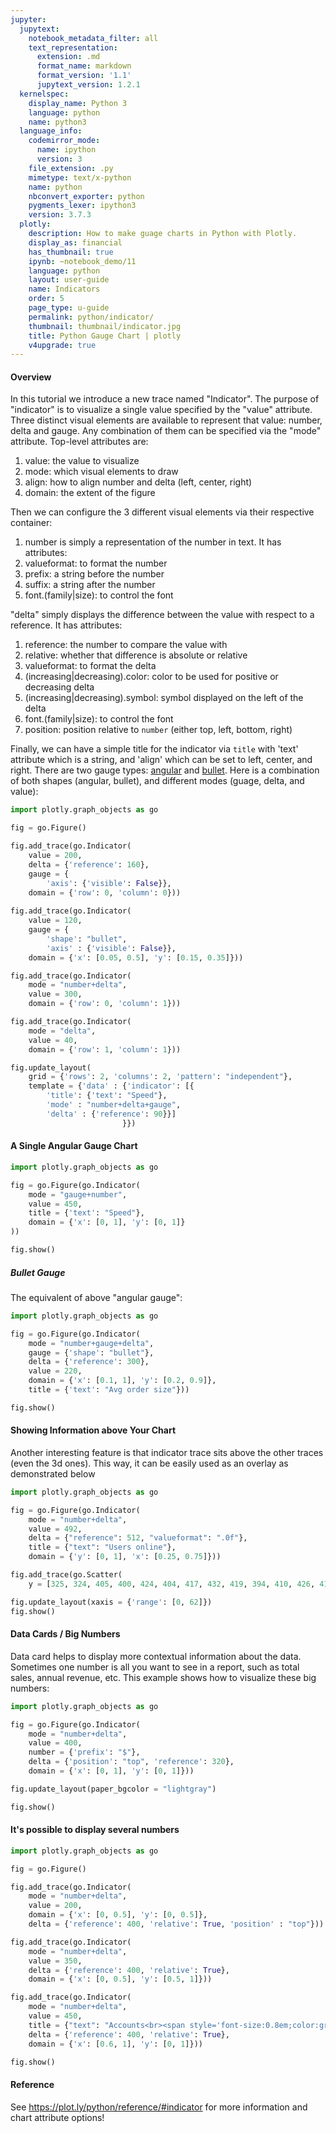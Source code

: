 ```yaml
---
jupyter:
  jupytext:
    notebook_metadata_filter: all
    text_representation:
      extension: .md
      format_name: markdown
      format_version: '1.1'
      jupytext_version: 1.2.1
  kernelspec:
    display_name: Python 3
    language: python
    name: python3
  language_info:
    codemirror_mode:
      name: ipython
      version: 3
    file_extension: .py
    mimetype: text/x-python
    name: python
    nbconvert_exporter: python
    pygments_lexer: ipython3
    version: 3.7.3
  plotly:
    description: How to make guage charts in Python with Plotly.
    display_as: financial
    has_thumbnail: true
    ipynb: ~notebook_demo/11
    language: python
    layout: user-guide
    name: Indicators
    order: 5
    page_type: u-guide
    permalink: python/indicator/
    thumbnail: thumbnail/indicator.jpg
    title: Python Gauge Chart | plotly
    v4upgrade: true
---
```


#### Overview
In this tutorial we introduce a new trace named "Indicator". The purpose of "indicator" is to visualize a single value specified by the "value" attribute.
  Three distinct visual elements are available to represent that value: number, delta and gauge. Any combination of them can be specified via the "mode" attribute.
  Top-level attributes are:
    <ol>
      <li>value: the value to visualize</li>
      <li> mode: which visual elements to draw</li>
      <li> align: how to align number and delta (left, center, right)</li>
      <li> domain: the extent of the figure</li>
    </ol>

  Then we can configure the 3 different visual elements via their respective container:
    <ol>
      <li> number is simply a representation of the number in text. It has attributes:
      <li> valueformat: to format the number</li>
      <li> prefix: a string before the number</li>
      <li> suffix: a string after the number </li>
      <li> font.(family|size): to control the font</li>
    </ol>
   "delta" simply displays the difference between the value with respect to a reference. It has attributes:
    <ol>
      <li> reference: the number to compare the value with</li>
      <li> relative: whether that difference is absolute or relative</li>
      <li> valueformat: to format the delta</li>
      <li> (increasing|decreasing).color: color to be used for positive or decreasing delta</li>
      <li> (increasing|decreasing).symbol: symbol displayed on the left of the delta</li>
      <li> font.(family|size): to control the font</li>
      <li> position: position relative to `number` (either top, left, bottom, right)</li>
    </ol>
    Finally, we can have a simple title for the indicator via `title` with 'text' attribute which is a string, and 'align' which can be set to left, center, and right.
    There are two gauge types: [angular](https://plot.ly/javascript/gauge-charts/) and [bullet](https://plot.ly/javascript/bullet-charts/). Here is a combination of both shapes (angular, bullet), and different modes (guage, delta, and value):

```python
import plotly.graph_objects as go

fig = go.Figure()

fig.add_trace(go.Indicator(
    value = 200, 
    delta = {'reference': 160},
    gauge = {
        'axis': {'visible': False}}, 
    domain = {'row': 0, 'column': 0}))
   
fig.add_trace(go.Indicator(
    value = 120, 
    gauge = {
        'shape': "bullet", 
        'axis' : {'visible': False}}, 
    domain = {'x': [0.05, 0.5], 'y': [0.15, 0.35]}))

fig.add_trace(go.Indicator(
    mode = "number+delta", 
    value = 300, 
    domain = {'row': 0, 'column': 1}))

fig.add_trace(go.Indicator(
    mode = "delta", 
    value = 40, 
    domain = {'row': 1, 'column': 1}))

fig.update_layout(
    grid = {'rows': 2, 'columns': 2, 'pattern': "independent"}, 
    template = {'data' : {'indicator': [{
        'title': {'text': "Speed"}, 
        'mode' : "number+delta+gauge",
        'delta' : {'reference': 90}}]
                         }})
```

#### A Single Angular Gauge Chart

```python
import plotly.graph_objects as go

fig = go.Figure(go.Indicator(
    mode = "gauge+number", 
    value = 450,
    title = {'text': "Speed"}, 
    domain = {'x': [0, 1], 'y': [0, 1]}
))

fig.show()
```

##### Bullet Gauge
The equivalent of above "angular gauge":

```python
import plotly.graph_objects as go 

fig = go.Figure(go.Indicator(
    mode = "number+gauge+delta", 
    gauge = {'shape': "bullet"}, 
    delta = {'reference': 300},
    value = 220, 
    domain = {'x': [0.1, 1], 'y': [0.2, 0.9]}, 
    title = {'text': "Avg order size"}))

fig.show()
```

#### Showing Information above Your Chart
Another interesting feature is that indicator trace sits above the other traces (even the 3d ones). This way, it can be easily used as an overlay as demonstrated below

```python
import plotly.graph_objects as go 

fig = go.Figure(go.Indicator(
    mode = "number+delta", 
    value = 492,
    delta = {"reference": 512, "valueformat": ".0f"},
    title = {"text": "Users online"},
    domain = {'y': [0, 1], 'x': [0.25, 0.75]}))

fig.add_trace(go.Scatter(
    y = [325, 324, 405, 400, 424, 404, 417, 432, 419, 394, 410, 426, 413, 419, 404, 408, 401, 377, 368, 361, 356, 359, 375, 397, 394, 418, 437, 450, 430, 442, 424, 443, 420, 418, 423, 423, 426, 440, 437, 436, 447, 460, 478, 472, 450, 456, 436, 418, 429, 412, 429, 442, 464, 447, 434, 457, 474, 480, 499, 497, 480, 502, 512, 492]))

fig.update_layout(xaxis = {'range': [0, 62]})
fig.show()
```
#### Data Cards / Big Numbers
Data card helps to display more contextual information about the data. Sometimes one number is all you want to see in a report, such as total sales, annual revenue, etc. This example shows how to visualize these big numbers:

```python
import plotly.graph_objects as go

fig = go.Figure(go.Indicator(
    mode = "number+delta",
    value = 400, 
    number = {'prefix': "$"},
    delta = {'position': "top", 'reference': 320}, 
    domain = {'x': [0, 1], 'y': [0, 1]}))

fig.update_layout(paper_bgcolor = "lightgray")

fig.show()
```

#### It's possible to display several numbers

```python
import plotly.graph_objects as go

fig = go.Figure()

fig.add_trace(go.Indicator(
    mode = "number+delta", 
    value = 200, 
    domain = {'x': [0, 0.5], 'y': [0, 0.5]}, 
    delta = {'reference': 400, 'relative': True, 'position' : "top"}))

fig.add_trace(go.Indicator(
    mode = "number+delta", 
    value = 350, 
    delta = {'reference': 400, 'relative': True},  
    domain = {'x': [0, 0.5], 'y': [0.5, 1]}))

fig.add_trace(go.Indicator(
    mode = "number+delta", 
    value = 450, 
    title = {"text": "Accounts<br><span style='font-size:0.8em;color:gray'>Subtitle</span><br><span style='font-size:0.8em;color:gray'>Subsubtitle</span>"},
    delta = {'reference': 400, 'relative': True}, 
    domain = {'x': [0.6, 1], 'y': [0, 1]}))

fig.show()
```

#### Reference
See https://plot.ly/python/reference/#indicator for more information and chart attribute options!

```python

```
